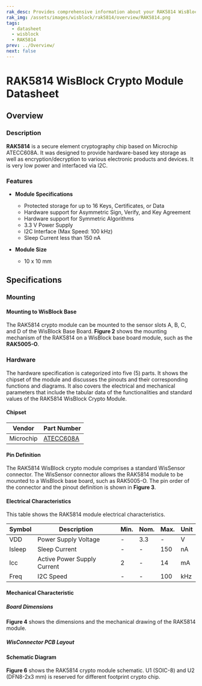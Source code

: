 ```yaml
---
rak_desc: Provides comprehensive information about your RAK5814 WisBlock Crypto Module to help you use it. This information includes technical specifications, characteristics, and requirements, and it also discusses the device components.
rak_img: /assets/images/wisblock/rak5814/overview/RAK5814.png
tags:
  - datasheet
  - wisblock
  - RAK5814
prev: ../Overview/
next: false
---
```


# RAK5814 WisBlock Crypto Module Datasheet

## Overview

<rk-img
  src="/assets/images/wisblock/rak5814/datasheet/rak5814-front-back.png"
  width="60%"
  caption="RAK5814 WisBlock Crypto Module"
/>

### Description

**RAK5814** is a secure element cryptography chip based on Microchip ATECC608A. It was designed to provide hardware-based key storage as well as encryption/decryption to various electronic products and devices. It is very low power and interfaced via I2C.

### Features

* **Module Specifications**
    - Protected storage for up to 16 Keys, Certificates, or Data
    - Hardware support for Asymmetric Sign, Verify, and Key Agreement
    - Hardware support for Symmetric Algorithms
    - 3.3&nbsp;V Power Supply
    - I2C Interface (Max Speed: 100&nbsp;kHz)
    - Sleep Current less than 150&nbsp;nA

* **Module Size**
    * 10 x 10&nbsp;mm

## Specifications

### Mounting

#### Mounting to WisBlock Base

The RAK5814 crypto module can be mounted to the sensor slots A, B, C, and D of the WisBlock Base Board. **Figure 2** shows the mounting mechanism of the RAK5814 on a WisBlock base board module, such as the **RAK5005-O**.

<rk-img
  src="/assets/images/wisblock/rak5814/datasheet/RAK5814_mount_to_wisbase.png"
  width="50%"
  caption="RAK5814 WisBlock Crypto Module Mounting"
/>

### Hardware

The hardware specification is categorized into five (5) parts. It shows the chipset of the module and discusses the pinouts and their corresponding functions and diagrams. It also covers the electrical and mechanical parameters that include the tabular data of the functionalities and standard values of the RAK5814 WisBlock Crypto Module.

#### Chipset

| Vendor    | Part Number                                                                                                                                                                       |
| --------- | --------------------------------------------------------------------------------------------------------------------------------------------------------------------------------- |
| Microchip | [ATECC608A](https://ww1.microchip.com/downloads/aemDocuments/documents/SCBU/ProductDocuments/DataSheets/ATECC608A-CryptoAuthentication-Device-Summary-Data-Sheet-DS40001977B.pdf) |



#### Pin Definition

The RAK5814 WisBlock crypto module comprises a standard WisSensor connector. The WisSensor connector allows the RAK5814 module to be mounted to a WisBlock base board, such as RAK5005-O. The pin order of the connector and the pinout definition is shown in **Figure 3**.

<rk-img
  src="/assets/images/wisblock/rak5814/datasheet/RAK5814_pinout.png"
  width="40%"
  caption="RAK5814 WisBlock Crypto Module Pinout"
/>

#### Electrical Characteristics

This table shows the RAK5814 module electrical characteristics.

| Symbol | Description                 | Min. | Nom. | Max. | Unit |
| ------ | --------------------------- | ---- | ---- | ---- | ---- |
| VDD    | Power Supply Voltage        | -    | 3.3  | -    | V    |
| Isleep | Sleep Current               | -    | -    | 150  | nA   |
| Icc    | Active Power Supply Current | 2    | -    | 14   | mA   |
| Freq   | I2C Speed                   | -    | -    | 100  | kHz  |


#### Mechanical Characteristic

##### Board Dimensions

**Figure 4** shows the dimensions and the mechanical drawing of the RAK5814 module.

<rk-img
  src="/assets/images/wisblock/rak5814/datasheet/RAK5814_mechanic_drawing.png"
  width="60%"
  caption="RAK5814 WisBlock Crypto Module Mechanical Drawing"
/>

##### WisConnector PCB Layout

<rk-img
  src="/assets/images/wisblock/rak5814/datasheet/MxxS1003K6M.png"
  width="100%"
  caption="WisConnector PCB footprint and recommendations"
/>

#### Schematic Diagram

**Figure 6** shows the RAK5814 crypto module schematic. U1 (SOIC-8) and U2 (DFN8-2x3&nbsp;mm) is reserved for different footprint crypto chip.

 <rk-img
  src="/assets/images/wisblock/rak5814/datasheet/RAK5814_schematic.png"
  width="100%"
  caption="RAK5814 WisBlock Crypto Module Schematic"
/>
